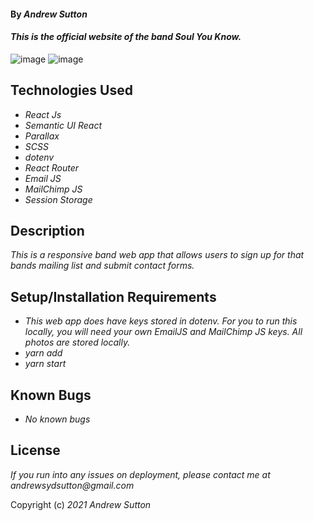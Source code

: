 #### By _**Andrew Sutton**_

#### _This is the official website of the band Soul You Know._

![image](https://user-images.githubusercontent.com/83406605/155994778-8ed3b270-ccb5-4846-875b-b303a87c1818.png)
![image](https://user-images.githubusercontent.com/83406605/155994853-a64f712a-b3f5-434a-b1e3-06edd85c5ca6.png)


## Technologies Used

* _React Js_
* _Semantic UI React_
* _Parallax_
* _SCSS_
* _dotenv_
* _React Router_
* _Email JS_
* _MailChimp JS_
* _Session Storage_

## Description

_This is a responsive band web app that allows users to sign up for that bands mailing list and submit contact forms._

## Setup/Installation Requirements

* _This web app does have keys stored in dotenv. For you to run this locally, you will need your own EmailJS and MailChimp JS keys. All photos are stored locally._
* _yarn add_
* _yarn start_

## Known Bugs

* _No known bugs_

## License

_If you run into any issues on deployment, please contact me at andrewsydsutton@gmail.com_

Copyright (c) _2021_ _Andrew Sutton_
